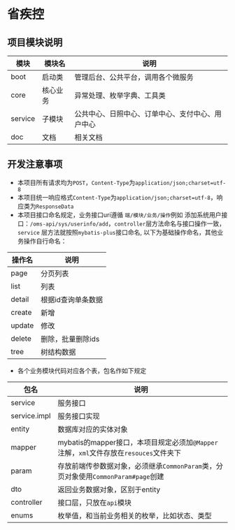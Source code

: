 # 省疾控

## 项目模块说明

| **模块** | **模块名** | **说明** |
| --- | --- | --- |
| boot | 启动类 | 管理后台、公共平台，调用各个微服务 |
| core | 核心业务 | 异常处理、枚举字典、工具类 |
| service | 子模块 | 公共中心、日照中心、订单中心、支付中心、用户中心|
| doc | 文档 | 相关文档|

## 开发注意事项

* 本项目所有请求均为`POST`，`Content-Type`为`application/json;charset=utf-8`
* 本项目统一响应格式`Content-Type`为`application/json;charset=utf-8`，响应类为`ResponseData`
* 本项目接口命名规定，业务接口uri遵循 `端/模块/业务/操作`例如 添加系统用户接口：`/oms-api/sys/userinfo/add`，`controller`层方法命名与接口操作一致，`service`
  层方法就按照`mybatis-plus`接口命名, 以下为基础操作命名，其他业务操作自行命名：

| **操作名** | **说明** |
| --- | --- |
| page | 分页列表 |
| list | 列表 |
| detail | 根据id查询单条数据 |
| create | 新增|
| update | 修改|
| delete | 删除，批量删除ids|
| tree | 树结构数据|

* 各个业务模块代码对应各个表，包名作如下规定

| **包名** | **说明** | 
| --- | --- |
| service | 服务接口 |
| service.impl | 服务接口实现 |
| entity | 数据库对应的实体对象 |
| mapper | mybatis的mapper接口，本项目规定必须加`@Mapper`注解，`xml`文件存放在`resouces`文件夹下|
| param | 存放前端传参数据对象，必须继承`CommonParam`类，分页对象使用`CommonParam#page`创建|
| dto | 返回业务数据对象，区别于entity|
| controller | 接口层，只放在`api`模块|
| enums | 枚举值，和当前业务相关的枚举，比如状态、类型|


